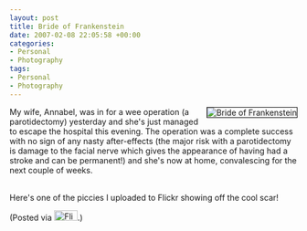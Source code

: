 ```yaml
---
layout: post
title: Bride of Frankenstein
date: 2007-02-08 22:05:58 +00:00
categories:
- Personal
- Photography
tags:
- Personal
- Photography
---
```

<p><a href="http://www.flickr.com/photos/mathie/384001251/" title="Bride of Frankenstein"><img src="http://farm1.static.flickr.com/98/384001251_9042613eb5_m.jpg" alt="Bride of Frankenstein" class="alignright" style="border: solid 1px #000000; float: right;" /></a>My wife, Annabel, was in for a wee operation (a parotidectomy) yesterday and she's just managed to escape the hospital this evening.  The operation was a complete success with no sign of any nasty after-effects (the major risk with a parotidectomy is damage to the facial nerve which gives the appearance of having had a stroke and can be permanent!) and she's now at home, convalescing for the next couple of weeks.<br /></p>
<br />
Here's one of the piccies I uploaded to Flickr showing off the cool scar!

(Posted via <a href="http://www.flickr.com/"><img alt="Flickr" src="http://www.flickr.com/images/flickr_logo_blog.gif" height="18" width="41" /></a>.)

